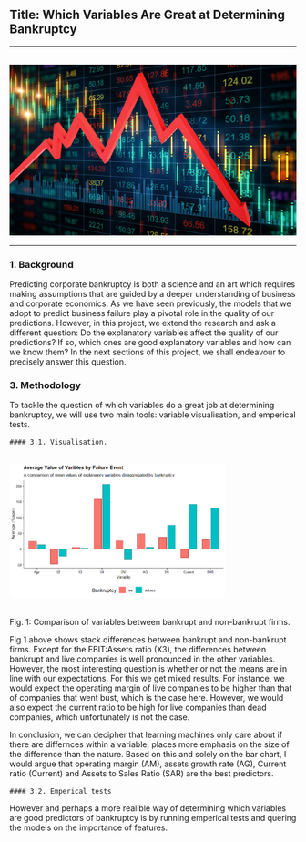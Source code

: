 ## Title: Which Variables Are Great at Determining Bankruptcy

----

<br clear="both">

<div align="center">
  <img height="300" width="100%" src="https://github.com/GodfreyElia/Modeling-Crises/blob/main/File/Financial_Crisis.jpg" />
</div>

----

### 1. Background

Predicting corporate bankruptcy is both a science and an art which requires making assumptions that are guided by a deeper understanding of business and corporate economics. As we have seen previously, the models that we adopt to predict business failure play a pivotal role in the quality of our predictions. However, in this project, we extend the research and ask a different question: Do the explanatory variables affect the quality of our predictions? If so, which ones are good explanatory variables and how can we know them? In the next sections of this project, we shall endeavour to precisely answer this question.

### 3. Methodology

To tackle the question of which variables do a great job at determining bankruptcy, we will use two main tools: variable visualisation, and emperical tests.

    #### 3.1. Visualisation.

<br clear="both">

<div align="Left">
  <img height="60%" width="75%" src="https://github.com/GodfreyElia/Best-Bankruptcy-Predictors/blob/main/Stats/Variable-comps.png"  />
</div>
<br>

Fig. 1: Comparison of variables between bankrupt and non-bankrupt firms.

Fig 1 above shows stack differences between bankrupt and non-bankrupt firms. Except for the EBIT:Assets ratio (X3), the differences between bankrupt and live companies is well pronounced in the other variables. However, the most interesting question is whether or not the means are in line with our expectations. For this we get mixed results. For instance, we would expect the operating margin of live companies to be higher than that of companies that went bust, which is the case here. However, we would also expect the current ratio to be high for live companies than dead companies, which unfortunately is not the case.

In conclusion, we can decipher that learning machines only care about if there are differnces within a variable, places more emphasis on the size of the difference than the nature. Based on this and solely on the bar chart, I would argue that operating margin (AM), assets growth rate (AG), Current ratio (Current) and Assets to Sales Ratio (SAR) are the best predictors.


    #### 3.2. Emperical tests

However and perhaps a more realible way of determining which variables are good predictors of bankruptcy is by running emperical tests and quering the models on the importance of features.
